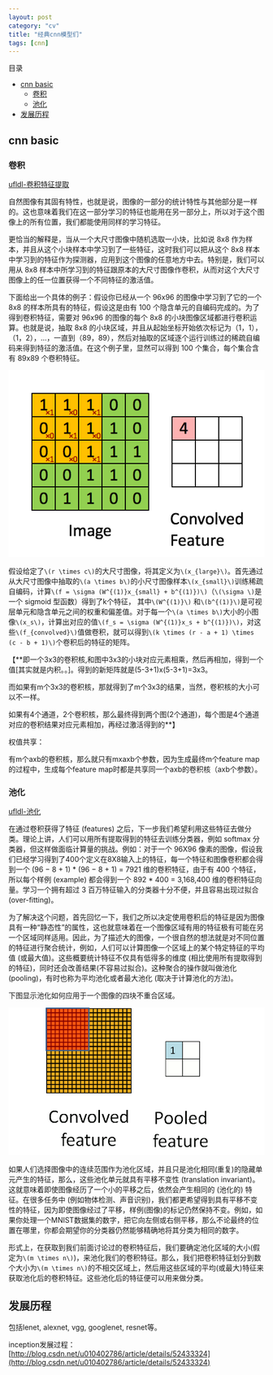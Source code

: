 ```yaml
---
layout: post
category: "cv"
title: "经典cnn模型们"
tags: [cnn]
---
```


目录

<!-- TOC -->

- [cnn basic](#cnn-basic)
    - [卷积](#卷积)
    - [池化](#池化)
- [发展历程](#发展历程)

<!-- /TOC -->

## cnn basic

### 卷积

[ufldl-卷积特征提取](http://deeplearning.stanford.edu/wiki/index.php/%E5%8D%B7%E7%A7%AF%E7%89%B9%E5%BE%81%E6%8F%90%E5%8F%96)

自然图像有其固有特性，也就是说，图像的一部分的统计特性与其他部分是一样的。这也意味着我们在这一部分学习的特征也能用在另一部分上，所以对于这个图像上的所有位置，我们都能使用同样的学习特征。

更恰当的解释是，当从一个大尺寸图像中随机选取一小块，比如说 8x8 作为样本，并且从这个小块样本中学习到了一些特征，这时我们可以把从这个 8x8 样本中学习到的特征作为探测器，应用到这个图像的任意地方中去。特别是，我们可以用从 8x8 样本中所学习到的特征跟原本的大尺寸图像作卷积，从而对这个大尺寸图像上的任一位置获得一个不同特征的激活值。

下面给出一个具体的例子：假设你已经从一个 96x96 的图像中学习到了它的一个 8x8 的样本所具有的特征，假设这是由有 100 个隐含单元的自编码完成的。为了得到卷积特征，需要对 96x96 的图像的每个 8x8 的小块图像区域都进行卷积运算。也就是说，抽取 8x8 的小块区域，并且从起始坐标开始依次标记为（1，1），（1，2），...，一直到（89，89），然后对抽取的区域逐个运行训练过的稀疏自编码来得到特征的激活值。在这个例子里，显然可以得到 100 个集合，每个集合含有 89x89 个卷积特征。

![](../assets/convolution.gif)

假设给定了`\(r \times c\)`的大尺寸图像，将其定义为`\(x_{large}\)`。首先通过从大尺寸图像中抽取的`\(a \times b\)`的小尺寸图像样本`\(x_{small}\)`训练稀疏自编码，计算`\(f = \sigma (W^{(1)}x_{small} + b^{(1)})\)`（`\(\sigma \)`是一个 sigmoid 型函数）得到了k个特征， 其中`\(W^{(1)}\)` 和`\(b^{(1)}\)`是可视层单元和隐含单元之间的权重和偏差值。对于每一个`\(a \times b\)`大小的小图像`\(x_s\)`，计算出对应的值`\(f_s = \sigma (W^{(1)}x_s + b^{(1)})\)`，对这些`\(f_{convolved}\)`值做卷积，就可以得到`\(k \times (r - a + 1) \times (c - b + 1)\)`个卷积后的特征的矩阵。

【**即一个3x3的卷积核,和图中3x3的小块对应元素相乘，然后再相加，得到一个值[其实就是内积。。]。得到的新矩阵就是(5-3+1)x(5-3+1)=3x3。

而如果有m个3x3的卷积核，那就得到了m个3x3的结果，当然，卷积核的大小可以不一样。

如果有4个通道，2个卷积核，那么最终得到两个图(2个通道)，每个图是4个通道对应的卷积结果对应元素相加，再经过激活得到的**】

权值共享：

有m个axb的卷积核，那么就只有mxaxb个参数，因为生成最终m个feature map的过程中，生成每个feature map时都是共享同一个axb的卷积核（axb个参数）。

### 池化

[ufldl-池化](http://deeplearning.stanford.edu/wiki/index.php/%E6%B1%A0%E5%8C%96)

在通过卷积获得了特征 (features) 之后，下一步我们希望利用这些特征去做分类。理论上讲，人们可以用所有提取得到的特征去训练分类器，例如 softmax 分类器，但这样做面临计算量的挑战。例如：对于一个 96X96 像素的图像，假设我们已经学习得到了400个定义在8X8输入上的特征，每一个特征和图像卷积都会得到一个 (96 − 8 + 1) * (96 − 8 + 1) = 7921 维的卷积特征，由于有 400 个特征，所以每个样例 (example) 都会得到一个 892 * 400 = 3,168,400 维的卷积特征向量。学习一个拥有超过 3 百万特征输入的分类器十分不便，并且容易出现过拟合 (over-fitting)。

为了解决这个问题，首先回忆一下，我们之所以决定使用卷积后的特征是因为图像具有一种“静态性”的属性，这也就意味着在一个图像区域有用的特征极有可能在另一个区域同样适用。因此，为了描述大的图像，一个很自然的想法就是对不同位置的特征进行聚合统计，例如，人们可以计算图像一个区域上的某个特定特征的平均值 (或最大值)。这些概要统计特征不仅具有低得多的维度 (相比使用所有提取得到的特征)，同时还会改善结果(不容易过拟合)。这种聚合的操作就叫做池化 (pooling)，有时也称为平均池化或者最大池化 (取决于计算池化的方法)。

下图显示池化如何应用于一个图像的四块不重合区域。

![](../assets/pooling.gif)

如果人们选择图像中的连续范围作为池化区域，并且只是池化相同(重复)的隐藏单元产生的特征，那么，这些池化单元就具有平移不变性 (translation invariant)。这就意味着即使图像经历了一个小的平移之后，依然会产生相同的 (池化的) 特征。在很多任务中 (例如物体检测、声音识别)，我们都更希望得到具有平移不变性的特征，因为即使图像经过了平移，样例(图像)的标记仍然保持不变。例如，如果你处理一个MNIST数据集的数字，把它向左侧或右侧平移，那么不论最终的位置在哪里，你都会期望你的分类器仍然能够精确地将其分类为相同的数字。

形式上，在获取到我们前面讨论过的卷积特征后，我们要确定池化区域的大小(假定为`\(m \times n\)`)，来池化我们的卷积特征。那么，我们把卷积特征划分到数个大小为`\(m \times n\)`的不相交区域上，然后用这些区域的平均(或最大)特征来获取池化后的卷积特征。这些池化后的特征便可以用来做分类。

## 发展历程

包括lenet, alexnet, vgg, googlenet, resnet等。

inception发展过程：
[http://blog.csdn.net/u010402786/article/details/52433324](http://blog.csdn.net/u010402786/article/details/52433324)
